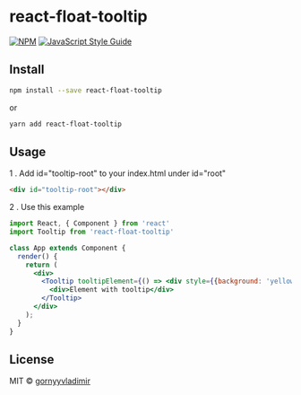 # react-float-tooltip

> 

[![NPM](https://img.shields.io/npm/v/react-float-tooltip.svg)](https://www.npmjs.com/package/react-float-tooltip) [![JavaScript Style Guide](https://img.shields.io/badge/code_style-standard-brightgreen.svg)](https://standardjs.com)

## Install

```bash
npm install --save react-float-tooltip
```

or

```bash
yarn add react-float-tooltip
```

## Usage

1 . Add id="tooltip-root" to your index.html under id="root"
```html
<div id="tooltip-root"></div>
```

2 . Use this example

```jsx
import React, { Component } from 'react'
import Tooltip from 'react-float-tooltip'

class App extends Component {
  render() {
    return (
      <div>
        <Tooltip tooltipElement={() => <div style={{background: 'yellow'}}>Tooltip</div>}>
          <div>Element with tooltip</div>
        </Tooltip>
      </div>
    );
  }
}

```

## License

MIT © [gornyyvladimir](https://github.com/gornyyvladimir)
